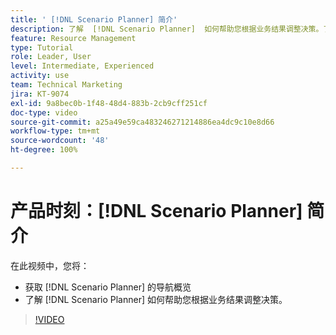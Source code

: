 ```yaml
---
title: ' [!DNL Scenario Planner] 简介'
description: 了解  [!DNL Scenario Planner]  如何帮助您根据业务结果调整决策。了解如何导航  [!DNL Scenario Planner]。
feature: Resource Management
type: Tutorial
role: Leader, User
level: Intermediate, Experienced
activity: use
team: Technical Marketing
jira: KT-9074
exl-id: 9a8bec0b-1f48-48d4-883b-2cb9cff251cf
doc-type: video
source-git-commit: a25a49e59ca483246271214886ea4dc9c10e8d66
workflow-type: tm+mt
source-wordcount: '48'
ht-degree: 100%

---
```


# 产品时刻：[!DNL Scenario Planner] 简介

在此视频中，您将：

* 获取 [!DNL Scenario Planner] 的导航概览
* 了解 [!DNL Scenario Planner] 如何帮助您根据业务结果调整决策。

>[!VIDEO](https://video.tv.adobe.com/v/335316/?quality=12&learn=on)
